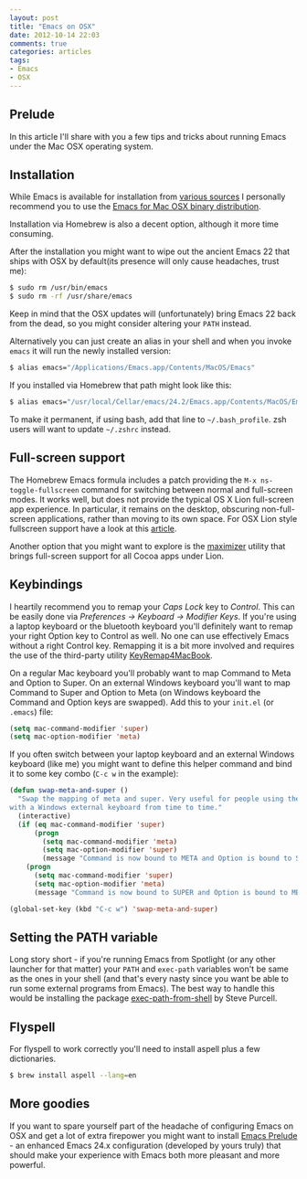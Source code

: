 ```yaml
---
layout: post
title: "Emacs on OSX"
date: 2012-10-14 22:03
comments: true
categories: articles
tags:
- Emacs
- OSX
---
```


## Prelude

In this article I'll share with you a few tips and tricks about
running Emacs under the Mac OSX operating system.

## Installation

While Emacs is available for installation from
[various sources](http://wikemacs.org/wiki/Installing_Emacs_on_OS_X)
I personally recommend you to use the
[Emacs for Mac OSX binary distribution](http://wikemacs.org/wiki/Installing_Emacs_on_OS_X).

Installation via Homebrew is also a decent option, although it more time consuming.

After the installation you might want to wipe out the ancient Emacs 22
that ships with OSX by default(its presence will only cause headaches, trust me):

``` bash
$ sudo rm /usr/bin/emacs
$ sudo rm -rf /usr/share/emacs
```

Keep in mind that the OSX updates will (unfortunately) bring Emacs 22 back from the dead, so
you might consider altering your `PATH` instead.

Alternatively you can just create an alias in your shell and when you
invoke `emacs` it will run the newly installed version:

``` bash
$ alias emacs="/Applications/Emacs.app/Contents/MacOS/Emacs"
```

If you installed via Homebrew that path might look like this:

``` bash
$ alias emacs="/usr/local/Cellar/emacs/24.2/Emacs.app/Contents/MacOS/Emacs -nw"
```

To make it permanent, if using bash, add that line to
`~/.bash_profile`. zsh users will want to update `~/.zshrc` instead.

## Full-screen support

The Homebrew Emacs formula includes a patch providing the `M-x
ns-toggle-fullscreen` command for switching between normal and
full-screen modes. It works well, but does not provide the typical OS
X Lion full-screen app experience. In particular, it remains on the
desktop, obscuring non-full-screen applications, rather than moving to
its own space. For OSX Lion style fullscreen support have a look at
this
[article](http://sourcematters.org/2012/04/10/full-screen-emacs-24-for-os-x-lion.html).

Another option that you might want to explore is
the [maximizer](http://osxdaily.com/2011/07/22/enable-full-screen-support-all-apps-os-x-lion-maximizer/)
utility that brings full-screen support for all Cocoa apps under Lion.

## Keybindings

I heartily recommend you to remap your *Caps Lock* key to *Control*. This
can be easily done via *Preferences -> Keyboard -> Modifier Keys*. If
you're using a laptop keyboard or the bluetooth keyboard you'll
definitely want to remap your right Option key to Control as
well. No one can use effectively Emacs without a right Control
key. Remapping it is a bit more involved and requires the use of the
third-party utility
[KeyRemap4MacBook](http://pqrs.org/macosx/keyremap4macbook/).

On a regular Mac keyboard you'll probably want to map Command to Meta
and Option to Super. On an external Windows keyboard you'll want to
map Command to Super and Option to Meta (on Windows keyboard the
Command and Option keys are swapped). Add this to your `init.el` (or
`.emacs`) file:

``` cl
(setq mac-command-modifier 'super)
(setq mac-option-modifier 'meta)
```

If you often switch between your laptop keyboard and an external
Windows keyboard (like me) you might want to define this helper
command and bind it to some key combo (`C-c w` in the example):

``` cl
(defun swap-meta-and-super ()
  "Swap the mapping of meta and super. Very useful for people using their Mac
with a Windows external keyboard from time to time."
  (interactive)
  (if (eq mac-command-modifier 'super)
      (progn
        (setq mac-command-modifier 'meta)
        (setq mac-option-modifier 'super)
        (message "Command is now bound to META and Option is bound to SUPER."))
    (progn
      (setq mac-command-modifier 'super)
      (setq mac-option-modifier 'meta)
      (message "Command is now bound to SUPER and Option is bound to META."))))

(global-set-key (kbd "C-c w") 'swap-meta-and-super)
```

## Setting the PATH variable

Long story short - if you're running Emacs from Spotlight (or any
other launcher for that matter) your `PATH` and `exec-path` variables
won't be same as the ones in your shell (and that's every nasty since
you want be able to run some external programs from Emacs). The best
way to handle this would be installing the package
[exec-path-from-shell](https://github.com/purcell/exec-path-from-shell)
by Steve Purcell.

## Flyspell

For flyspell to work correctly you'll need to install aspell plus a few dictionaries.

``` bash
$ brew install aspell --lang=en
```

## More goodies

If you want to spare yourself part of the headache of configuring
Emacs on OSX and get a lot of extra firepower you might want to install
[Emacs Prelude](https://github.com/bbatsov/prelude) - an enhanced
Emacs 24.x configuration (developed by yours truly) that should make
your experience with Emacs both more pleasant and more powerful.

